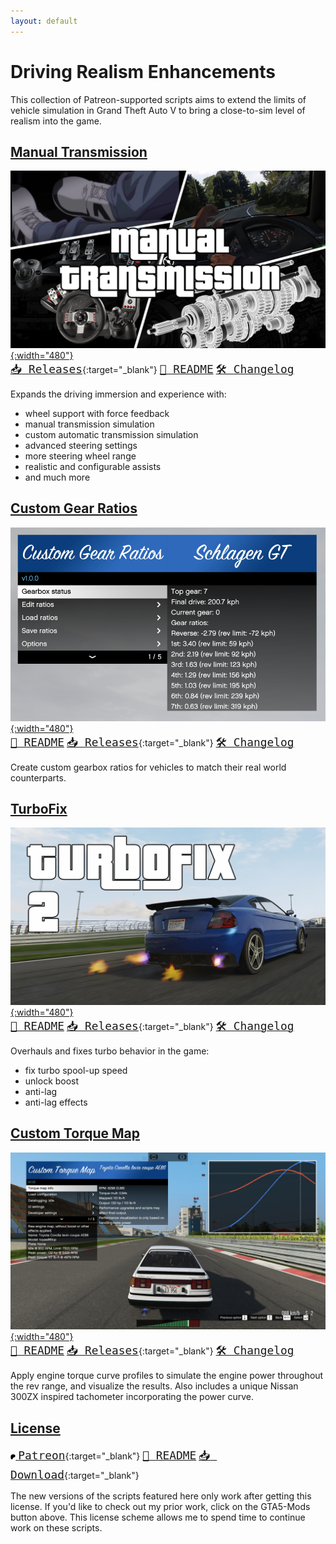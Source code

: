 ```yaml
---
layout: default
---
```


# Driving Realism Enhancements

This collection of Patreon-supported scripts aims to extend the limits of vehicle
simulation in Grand Theft Auto V to bring a close-to-sim level of realism into the game.

## [Manual Transmission](5-gears-readme)

[![Manual Transmission](resources/5MTThumb.jpg){:width="480"}](5-gears-readme)<br>
[<span style="font-size:1.5em;">`📥 Releases`</span>](https://github.com/ikt32/scripts-updates/releases?q=%22Manual+Transmission%22){:target="_blank"}
[<span style="font-size:1.5em;">`📖 README`</span>](5-gears-readme)
[<span style="font-size:1.5em;">`🛠️ Changelog`</span>](5-gears-changelog)

Expands the driving immersion and experience with:

* wheel support with force feedback
* manual transmission simulation
* custom automatic transmission simulation
* advanced steering settings
* more steering wheel range
* realistic and configurable assists
* and much more

## [Custom Gear Ratios](5-cgr-readme)

[![Custom Gear Ratios](resources/5CGR_Menu1.png){:width="480"}](5-gears-readme)<br>
[<span style="font-size:1.5em;">`📖 README`</span>](5-cgr-readme)
[<span style="font-size:1.5em;">`📥 Releases`</span>](https://github.com/ikt32/scripts-updates/releases?q=%22Custom+Gear+Ratios%22){:target="_blank"}
[<span style="font-size:1.5em;">`🛠️ Changelog`</span>](5-cgr-changelog)

Create custom gearbox ratios for vehicles to match their real world counterparts.

## [TurboFix](5-turbofix-readme)

[![TurboFix](resources/5TurboFix.png){:width="480"}](5-turbofix-readme)<br>
[<span style="font-size:1.5em;">`📖 README`</span>](5-turbofix-readme)
[<span style="font-size:1.5em;">`📥 Releases`</span>](https://github.com/ikt32/scripts-updates/releases?q=%22TurboFix%22){:target="_blank"}
[<span style="font-size:1.5em;">`🛠️ Changelog`</span>](5-turbofix-changelog)

Overhauls and fixes turbo behavior in the game:

* fix turbo spool-up speed
* unlock boost
* anti-lag
* anti-lag effects

## [Custom Torque Map](5-ctm-readme)

[![Custom Torque Map](resources/5CTM_Interface.jpg){:width="480"}](5-ctm-readme)<br>
[<span style="font-size:1.5em;">`📖 README`</span>](5-ctm-readme)
[<span style="font-size:1.5em;">`📥 Releases`</span>](https://github.com/ikt32/scripts-updates/releases?q=%22Custom+Torque+Map%22){:target="_blank"}
[<span style="font-size:1.5em;">`🛠️ Changelog`</span>](5-ctm-changelog)

Apply engine torque curve profiles to simulate the engine power throughout
the rev range, and visualize the results. Also includes a unique Nissan 300ZX
inspired tachometer incorporating the power curve.

## [License](licgen-readme)

[<img alt="Patreon icon" src="resources/PATREON_SYMBOL_1_BLACK_RGB.svg" style="height:0.6em" /> <span style="font-size:1.5em;">`Patreon`</span>](https://www.patreon.com/ikt){:target="_blank"}
[<span style="font-size:1.5em;">`📖 README`</span>](licgen-readme)
[<span style="font-size:1.5em;">`📥 Download`</span>](https://www.patreon.com/c/ikt/membership){:target="_blank"}

The new versions of the scripts featured here only work after getting this license.
If you'd like to check out my prior work, click on the GTA5-Mods button above.
This license scheme allows me to spend time to continue work on these scripts.

